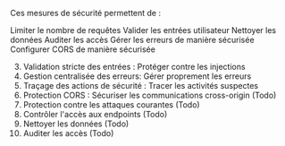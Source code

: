 Ces mesures de sécurité permettent de :

Limiter le nombre de requêtes
Valider les entrées utilisateur
Nettoyer les données
Auditer les accès
Gérer les erreurs de manière sécurisée
Configurer CORS de manière sécurisée


3. Validation stricte des entrées : Protéger contre les injections
4. Gestion centralisée des erreurs: Gérer proprement les erreurs 
5. Traçage des actions de sécurité : Tracer les activités suspectes
6. Protection CORS : Sécuriser les communications cross-origin (Todo)
7. Protection contre les attaques courantes   (Todo)
8. Contrôler l'accès aux endpoints  (Todo)
9. Nettoyer les données  (Todo)
10. Auditer les accès  (Todo)


